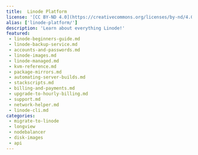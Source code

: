 ```yaml
---
title:  Linode Platform
license: '[CC BY-ND 4.0](https://creativecommons.org/licenses/by-nd/4.0)'
alias: ['linode-platform/']
description: 'Learn about everything Linode!'
featured:
 - linode-beginners-guide.md
 - linode-backup-service.md
 - accounts-and-passwords.md
 - linode-images.md
 - linode-managed.md
 - kvm-reference.md
 - package-mirrors.md
 - automating-server-builds.md
 - stackscripts.md
 - billing-and-payments.md
 - upgrade-to-hourly-billing.md
 - support.md
 - network-helper.md
 - linode-cli.md
categories:
 - migrate-to-linode
 - longview
 - nodebalancer
 - disk-images
 - api
---
```

